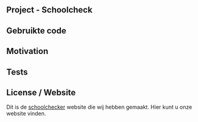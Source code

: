 ## Project - Schoolcheck



## Gebruikte code



## Motivation



## Tests



## License / Website

Dit is de [schoolchecker](http://21281.hosts.ma-cloud.nl/bewijzenmap2/periode1/BAC/SchoolCheck) website die wij hebben gemaakt. Hier kunt u onze website vinden.
